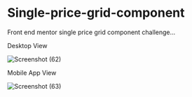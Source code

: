 # Single-price-grid-component
Front end mentor single price grid component challenge...

Desktop View

![Screenshot (62)](https://user-images.githubusercontent.com/88263102/132080842-7e514a88-6784-46fd-be39-464a74212961.png)

Mobile App View

![Screenshot (63)](https://user-images.githubusercontent.com/88263102/132080877-389e8f1d-4cf8-46bd-8986-bdd55b21d8c1.png)

